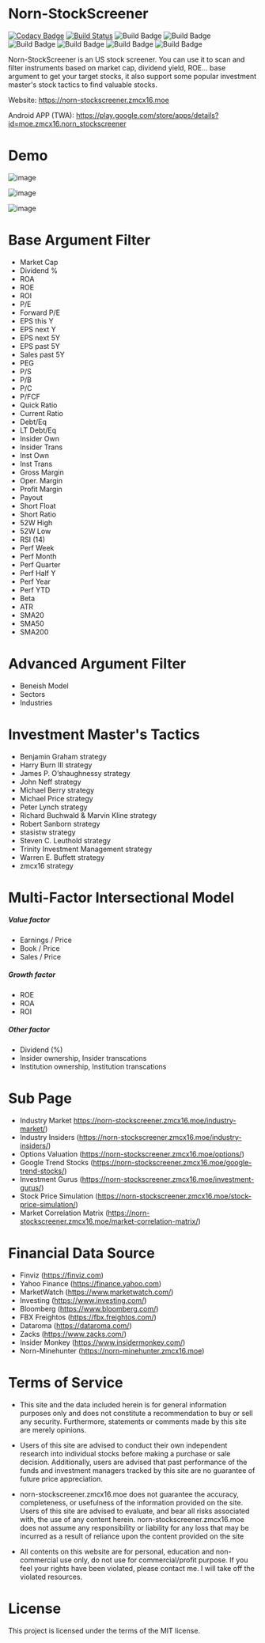 # Norn-StockScreener
[![Codacy Badge](https://api.codacy.com/project/badge/Grade/1555e97f268e47e6a298a6253ff1ed8f)](https://app.codacy.com/gh/zmcx16/Norn-StockScreener?utm_source=github.com&utm_medium=referral&utm_content=zmcx16/Norn-StockScreener&utm_campaign=Badge_Grade_Settings)
[![Build Status](https://zmcx16.visualstudio.com/stock-minehunter-server/_apis/build/status/zmcx16.stock-minehunter-server?branchName=master)](https://zmcx16.visualstudio.com/stock-minehunter-server/_build/latest?definitionId=4&branchName=master)
![Build Badge](https://github.com/zmcx16/Norn-StockScreener/workflows/DataStatus/badge.svg)
![Build Badge](https://github.com/zmcx16/Norn-StockScreener/workflows/FetchNornData/badge.svg)
![Build Badge](https://github.com/zmcx16/Norn-StockScreener/workflows/FetchStockData/badge.svg)
![Build Badge](https://github.com/zmcx16/Norn-StockScreener/workflows/FetchInsidersdData/badge.svg)
![Build Badge](https://github.com/zmcx16/Norn-StockScreener/workflows/FetchGoogleTrendData/badge.svg)
![Build Badge](https://github.com/zmcx16/Norn-StockScreener/workflows/FetchGurusData/badge.svg)

Norn-StockScreener is an US stock screener. You can use it to scan and filter instruments based on market cap, dividend yield, ROE... base argument to get your target stocks, it also support some popular investment master's stock tactics to find valuable stocks. 

Website: https://norn-stockscreener.zmcx16.moe

Android APP (TWA): https://play.google.com/store/apps/details?id=moe.zmcx16.norn_stockscreener

# Demo

![image](https://github.com/zmcx16/Norn-StockScreener/blob/master/demo/demo.png)

![image](https://github.com/zmcx16/Norn-StockScreener/blob/master/demo/demo-dark.png)

![image](https://github.com/zmcx16/Norn-StockScreener/blob/master/demo/demo-mobile.png)

# Base Argument Filter
  * Market Cap
  * Dividend %
  * ROA
  * ROE
  * ROI
  * P/E
  * Forward P/E
  * EPS this Y
  * EPS next Y
  * EPS next 5Y
  * EPS past 5Y
  * Sales past 5Y
  * PEG
  * P/S
  * P/B
  * P/C
  * P/FCF
  * Quick Ratio
  * Current Ratio
  * Debt/Eq
  * LT Debt/Eq
  * Insider Own
  * Insider Trans
  * Inst Own
  * Inst Trans
  * Gross Margin
  * Oper. Margin
  * Profit Margin
  * Payout
  * Short Float
  * Short Ratio
  * 52W High
  * 52W Low
  * RSI (14)
  * Perf Week
  * Perf Month
  * Perf Quarter
  * Perf Half Y
  * Perf Year
  * Perf YTD
  * Beta
  * ATR
  * SMA20
  * SMA50
  * SMA200

# Advanced Argument Filter
  * Beneish Model
  * Sectors
  * Industries
  
# Investment Master's Tactics
  * Benjamin Graham strategy
  * Harry Burn III strategy
  * James P. O’shaughnessy strategy
  * John Neff strategy
  * Michael Berry strategy
  * Michael Price strategy
  * Peter Lynch strategy
  * Richard Buchwald & Marvin Kline strategy
  * Robert Sanborn strategy
  * stasistw strategy
  * Steven C. Leuthold strategy
  * Trinity Investment Management strategy
  * Warren E. Buffett strategy
  * zmcx16 strategy

# Multi-Factor Intersectional Model
##### Value factor
  * Earnings / Price
  * Book / Price
  * Sales / Price
  
##### Growth factor
  * ROE
  * ROA
  * ROI
  
##### Other factor
  * Dividend (%)
  * Insider ownership, Insider transcations
  * Institution ownership, Institution transcations

# Sub Page
  * Industry Market https://norn-stockscreener.zmcx16.moe/industry-market/)
  * Industry Insiders (https://norn-stockscreener.zmcx16.moe/industry-insiders/)
  * Options Valuation (https://norn-stockscreener.zmcx16.moe/options/)
  * Google Trend Stocks (https://norn-stockscreener.zmcx16.moe/google-trend-stocks/)
  * Investment Gurus (https://norn-stockscreener.zmcx16.moe/investment-gurus/)
  * Stock Price Simulation (https://norn-stockscreener.zmcx16.moe/stock-price-simulation/)
  * Market Correlation Matrix (https://norn-stockscreener.zmcx16.moe/market-correlation-matrix/)

# Financial Data Source
  * Finviz (https://finviz.com)
  * Yahoo Finance (https://finance.yahoo.com)
  * MarketWatch (https://www.marketwatch.com/)
  * Investing (https://www.investing.com/)
  * Bloomberg (https://www.bloomberg.com/)
  * FBX Freightos (https://fbx.freightos.com/)
  * Dataroma (https://dataroma.com/)
  * Zacks (https://www.zacks.com/)
  * Insider Monkey (https://www.insidermonkey.com/)
  * Norn-Minehunter (https://norn-minehunter.zmcx16.moe)

# Terms of Service
  * This site and the data included herein is for general information purposes only and does not constitute a recommendation to buy or sell any security. Furthermore, statements or comments made by this site are merely opinions.

  * Users of this site are advised to conduct their own independent research into individual stocks before making a purchase or sale decision. Additionally, users are advised that past performance of the funds and investment managers tracked by this site are no guarantee of future price appreciation.

  * norn-stockscreener.zmcx16.moe does not guarantee the accuracy, completeness, or usefulness of the information provided on the site. Users of this site are advised to evaluate, and bear all risks associated with, the use of any content herein. norn-stockscreener.zmcx16.moe does not assume any responsibility or liability for any loss that may be incurred as a result of reliance upon the content provided on the site

  * All contents on this website are for personal, education and non-commercial use only, do not use for commercial/profit purpose. If you feel your rights have been violated, please contact me. I will take off the violated resources.
  

# License
This project is licensed under the terms of the MIT license.
